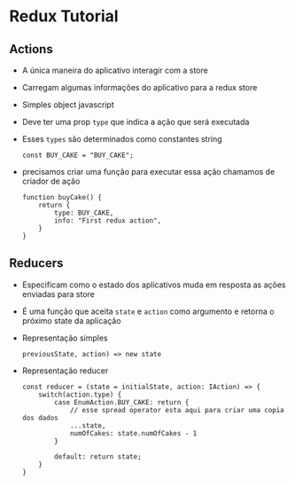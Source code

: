 # Redux Tutorial

## Actions
- A única maneira do aplicativo interagir com a store
- Carregam algumas informações do aplicativo para a redux store
- Simples object javascript
- Deve ter uma prop `type` que indica a ação que será executada
- Esses `types` são determinados como constantes string<br/>
    ```
    const BUY_CAKE = "BUY_CAKE";
    ```
- precisamos criar uma função para executar essa ação
    chamamos de criador de ação
    
    ```
    function buyCake() {
        return {
            type: BUY_CAKE,
            info: "First redux action",
        }
    }
    ```

## Reducers
- Especificam como o estado dos aplicativos muda em resposta as ações enviadas para store
- É uma função que aceita `state` e `action` como argumento e retorna o próximo state da aplicação 
- Representação simples 

    ```
    previousState, action) => new state
    ```

- Representação reducer
    ```
    const reducer = (state = initialState, action: IAction) => {
        switch(action.type) {
            case EnumAction.BUY_CAKE: return {
                // esse spread operator esta aqui para criar uma copia dos dados
                ...state, 
                numOfCakes: state.numOfCakes - 1 
            }
         
            default: return state;
        }
    }
    ```
